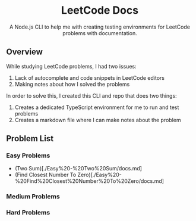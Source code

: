 <div align="center">
  <h1>LeetCode Docs</h1>
  <p>A Node.js CLI to help me with creating testing environments for LeetCode problems with documentation.</p>
</div>

## Overview
While studying LeetCode problems, I had two issues:
1. Lack of autocomplete and code snippets in LeetCode editors
2. Making notes about how I solved the problems

In order to solve this, I created this CLI and repo that does two things:
1. Creates a dedicated TypeScript environment for me to run and test problems
2. Creates a markdown file where I can make notes about the problem


## Problem List
### Easy Problems
- (Two Sum)[./Easy%20-%20Two%20Sum/docs.md]
- (Find Closest Number To Zero)[./Easy%20-%20Find%20Closest%20Number%20To%20Zero/docs.md]
<!-- Easy Add here -->

### Medium Problems
<!-- Medium Add here -->

### Hard Problems
<!-- Hard Add here -->
